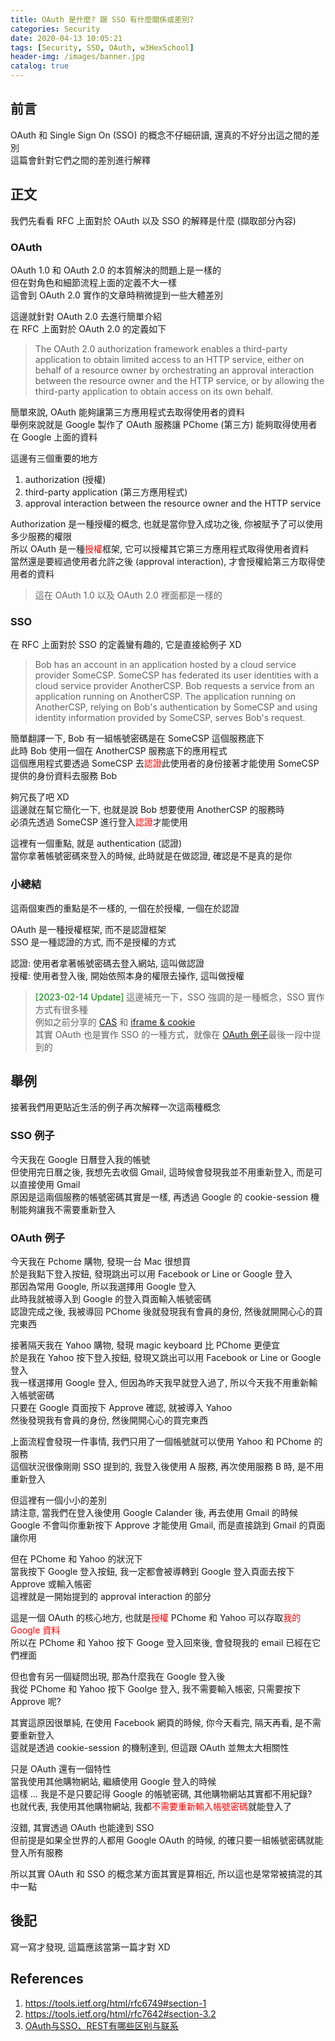 ```yaml
---
title: OAuth 是什麼? 跟 SSO 有什麼關係或差別?
categories: Security
date: 2020-04-13 10:05:21
tags: [Security, SSO, OAuth, w3HexSchool]
header-img: /images/banner.jpg
catalog: true
---
```


## 前言

OAuth 和 Single Sign On (SSO) 的概念不仔細研讀, 還真的不好分出這之間的差別  
這篇會針對它們之間的差別進行解釋  

## 正文

我們先看看 RFC 上面對於 OAuth 以及 SSO 的解釋是什麼 (擷取部分內容)  

### OAuth

OAuth 1.0 和 OAuth 2.0 的本質解決的問題上是一樣的  
但在對角色和細節流程上面的定義不大一樣  
這會到 OAuth 2.0 實作的文章時稍微提到一些大體差別  

這邊就針對 OAuth 2.0 去進行簡單介紹  
在 RFC 上面對於 OAuth 2.0 的定義如下  

> The OAuth 2.0 authorization framework enables a third-party  
> application to obtain limited access to an HTTP service, either on  
> behalf of a resource owner by orchestrating an approval interaction  
> between the resource owner and the HTTP service, or by allowing the  
> third-party application to obtain access on its own behalf.  

簡單來說, OAuth 能夠讓第三方應用程式去取得使用者的資料  
舉例來說就是 Google 製作了 OAuth 服務讓 PChome (第三方) 能夠取得使用者在 Google 上面的資料  

這邊有三個重要的地方  

1. authorization (授權)  
2. third-party application (第三方應用程式)  
3. approval interaction between the resource owner and the HTTP service  

Authorization 是一種授權的概念, 也就是當你登入成功之後, 你被賦予了可以使用多少服務的權限  
所以 OAuth 是一種<span style="color: red">授權</span>框架, 它可以授權其它第三方應用程式取得使用者資料  
當然還是要經過使用者允許之後 (approval interaction), 才會授權給第三方取得使用者的資料  

> 這在 OAuth 1.0 以及 OAuth 2.0 裡面都是一樣的  

### SSO

在 RFC 上面對於 SSO 的定義蠻有趣的, 它是直接給例子 XD  

> Bob has an account in an application hosted by a cloud service  
> provider SomeCSP.  SomeCSP has federated its user identities with a  
> cloud service provider AnotherCSP.  Bob requests a service from an  
> application running on AnotherCSP.  The application running on  
> AnotherCSP, relying on Bob's authentication by SomeCSP and using  
> identity information provided by SomeCSP, serves Bob's request.  

簡單翻譯一下, Bob 有一組帳號密碼是在 SomeCSP 這個服務底下  
此時 Bob 使用一個在 AnotherCSP 服務底下的應用程式  
這個應用程式要透過 SomeCSP 去<span style="color: red">認證</span>此使用者的身份接著才能使用 SomeCSP 提供的身份資料去服務 Bob  

夠冗長了吧 XD  
這邊就在幫它簡化一下, 也就是說 Bob 想要使用 AnotherCSP 的服務時  
必須先透過 SomeCSP 進行登入<span style="color: red">認證</span>才能使用  

這裡有一個重點, 就是 authentication (認證)  
當你拿著帳號密碼來登入的時候, 此時就是在做認證, 確認是不是真的是你  

### 小總結  

這兩個東西的重點是不一樣的, 一個在於授權, 一個在於認證  

OAuth 是一種授權框架, 而不是認證框架  
SSO 是一種認證的方式, 而不是授權的方式  

認證: 使用者拿著帳號密碼去登入網站, 這叫做認證  
授權: 使用者登入後, 開始依照本身的權限去操作, 這叫做授權  

> <span style="color: green">[2023-02-14 Update]</span> 
> 這邊補充一下，SSO 強調的是一種概念，SSO 實作方式有很多種  
> 例如之前分享的 [CAS](https://yu-jack.github.io/2020/04/20/sso-2/) 和 [iframe & cookie](https://yu-jack.github.io/2020/04/06/sso-1/)  
> 其實 OAuth 也是實作 SSO 的一種方式，就像在 [OAuth 例子](#oauth-例子)最後一段中提到的  

## 舉例  

接著我們用更貼近生活的例子再次解釋一次這兩種概念  

### SSO 例子

今天我在 Google 日曆登入我的帳號  
但使用完日曆之後, 我想先去收個 Gmail, 這時候會發現我並不用重新登入, 而是可以直接使用 Gmail  
原因是這兩個服務的帳號密碼其實是一樣, 再透過 Google 的 cookie-session 機制能夠讓我不需要重新登入  

### OAuth 例子

今天我在 Pchome 購物, 發現一台 Mac 很想買  
於是我點下登入按鈕, 發現跳出可以用 Facebook or Line or Google 登入  
那因為常用 Google, 所以我選擇用 Google 登入  
此時我就被導入到 Google 的登入頁面輸入帳號密碼  
認證完成之後, 我被導回 PChome 後就發現我有會員的身份, 然後就開開心心的買完東西  

接著隔天我在 Yahoo 購物, 發現 magic keyboard 比 PChome 更便宜  
於是我在 Yahoo 按下登入按鈕, 發現又跳出可以用  Facebook or Line or Google 登入  
我一樣選擇用 Google 登入, 但因為昨天我早就登入過了, 所以今天我不用重新輸入帳號密碼  
只要在 Google 頁面按下 Approve 確認, 就被導入 Yahoo  
然後發現我有會員的身份, 然後開開心心的買完東西  

上面流程會發現一件事情, 我們只用了一個帳號就可以使用 Yahoo 和 PChome 的服務  
這個狀況很像剛剛 SSO 提到的, 我登入後使用 A 服務, 再次使用服務 B 時, 是不用重新登入  

但這裡有一個小小的差別  
請注意, 當我們在登入後使用 Google Calander 後, 再去使用 Gmail 的時候  
Google 不會叫你重新按下 Approve 才能使用 Gmail, 而是直接跳到 Gmail 的頁面讓你用  

但在 PChome 和 Yahoo 的狀況下  
當我按下 Google 登入按鈕, 我一定都會被導轉到 Google 登入頁面去按下 Approve 或輸入帳密  
這裡就是一開始提到的 approval interaction 的部分  

這是一個 OAuth 的核心地方, 也就是<span style="color: red">授權</span> PChome 和 Yahoo 可以存取<span style="color: red">我的 Google 資料</span>  
所以在 PChome 和 Yahoo 按下 Googe 登入回來後, 會發現我的 email 已經在它們裡面  

但也會有另一個疑問出現, 那為什麼我在 Google 登入後  
我從 PChome 和 Yahoo 按下 Goolge 登入, 我不需要輸入帳密, 只需要按下 Approve 呢?  

其實這原因很單純, 在使用 Facebook 網頁的時候, 你今天看完, 隔天再看, 是不需要重新登入  
這就是透過 cookie-session 的機制達到, 但這跟 OAuth 並無太大相關性  

只是 OAuth 還有一個特性  
當我使用其他購物網站, 繼續使用 Google 登入的時候  
這樣 ... 我是不是只要記得 Google 的帳號密碼, 其他購物網站其實都不用紀錄?  
也就代表, 我使用其他購物網站, 我都<span style="color: red">不需要重新輸入帳號密碼</span>就能登入了  

沒錯, 其實透過 OAuth 也能達到 SSO  
但前提是如果全世界的人都用 Google OAuth 的時候, 的確只要一組帳號密碼就能登入所有服務  

所以其實 OAuth 和 SSO 的概念某方面其實是算相近, 所以這也是常常被搞混的其中一點  

## 後記

寫一寫才發現, 這篇應該當第一篇才對 XD  

## References

1. https://tools.ietf.org/html/rfc6749#section-1
2. https://tools.ietf.org/html/rfc7642#section-3.2
3. [OAuth与SSO、REST有哪些区别与联系](https://blog.51cto.com/favccxx/1635938)